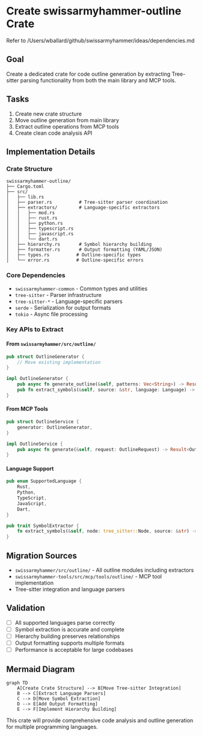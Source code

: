 # Create swissarmyhammer-outline Crate

Refer to /Users/wballard/github/swissarmyhammer/ideas/dependencies.md

## Goal

Create a dedicated crate for code outline generation by extracting Tree-sitter parsing functionality from both the main library and MCP tools.

## Tasks

1. Create new crate structure
2. Move outline generation from main library
3. Extract outline operations from MCP tools
4. Create clean code analysis API

## Implementation Details

### Crate Structure
```
swissarmyhammer-outline/
├── Cargo.toml
├── src/
│   ├── lib.rs
│   ├── parser.rs          # Tree-sitter parser coordination
│   ├── extractors/        # Language-specific extractors
│   │   ├── mod.rs
│   │   ├── rust.rs
│   │   ├── python.rs
│   │   ├── typescript.rs
│   │   ├── javascript.rs
│   │   └── dart.rs
│   ├── hierarchy.rs       # Symbol hierarchy building
│   ├── formatter.rs       # Output formatting (YAML/JSON)
│   ├── types.rs          # Outline-specific types
│   └── error.rs          # Outline-specific errors
```

### Core Dependencies
- `swissarmyhammer-common` - Common types and utilities
- `tree-sitter` - Parser infrastructure
- `tree-sitter-*` - Language-specific parsers
- `serde` - Serialization for output formats
- `tokio` - Async file processing

### Key APIs to Extract

#### From `swissarmyhammer/src/outline/`
```rust
pub struct OutlineGenerator {
    // Move existing implementation
}

impl OutlineGenerator {
    pub async fn generate_outline(&self, patterns: Vec<String>) -> Result<Outline, OutlineError>;
    pub fn extract_symbols(&self, source: &str, language: Language) -> Result<Vec<Symbol>, OutlineError>;
}
```

#### From MCP Tools
```rust
pub struct OutlineService {
    generator: OutlineGenerator,
}

impl OutlineService {
    pub async fn generate(&self, request: OutlineRequest) -> Result<OutlineResponse, OutlineError>;
}
```

#### Language Support
```rust
pub enum SupportedLanguage {
    Rust,
    Python,
    TypeScript,
    JavaScript,
    Dart,
}

pub trait SymbolExtractor {
    fn extract_symbols(&self, node: tree_sitter::Node, source: &str) -> Vec<Symbol>;
}
```

## Migration Sources
- `swissarmyhammer/src/outline/` - All outline modules including extractors
- `swissarmyhammer-tools/src/mcp/tools/outline/` - MCP tool implementation
- Tree-sitter integration and language parsers

## Validation

- [ ] All supported languages parse correctly
- [ ] Symbol extraction is accurate and complete
- [ ] Hierarchy building preserves relationships
- [ ] Output formatting supports multiple formats
- [ ] Performance is acceptable for large codebases

## Mermaid Diagram

```mermaid
graph TD
    A[Create Crate Structure] --> B[Move Tree-sitter Integration]
    B --> C[Extract Language Parsers]
    C --> D[Move Symbol Extraction]
    D --> E[Add Output Formatting]
    E --> F[Implement Hierarchy Building]
```

This crate will provide comprehensive code analysis and outline generation for multiple programming languages.